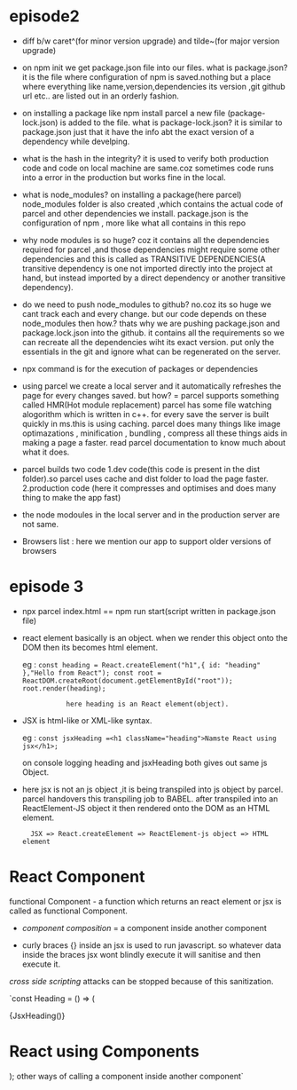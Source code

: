 # episode2

- diff b/w caret^(for minor version upgrade) and tilde~(for major version upgrade)

- on npm init we get package.json file into our files.
  what is package.json?
  it is the file where configuration of npm is saved.nothing but a place where everything like name,version,dependencies its version ,git github url etc.. are listed out in an orderly fashion.

- on installing a package like npm install parcel a new file (package-lock.json) is added to the file.
  what is package-lock.json?
  it is similar to package.json just that it have the info abt the exact version of a dependency while develping.

- what is the hash in the integrity?
  it is used to verify both production code and code on local machine are same.coz sometimes code runs into a error in the production but works fine in the local.

- what is node_modules?
  on installing a package(here parcel) node_modules folder is also created ,which contains the actual code of parcel and other dependencies we install.
  package.json is the configuration of npm , more like what all contains in this repo

- why node modules is so huge?
  coz it contains all the dependencies required for parcel ,and those dependencies might require some other dependencies and this is called as TRANSITIVE DEPENDENCIES(A transitive dependency is one not imported directly into the project at hand, but instead imported by a direct dependency or another transitive dependency).

- do we need to push node_modules to github?
  no.coz its so huge we cant track each and every change.
  but our code depends on these node_modules then how.?
  thats why we are pushing package.json and package.lock.json into the github.
  it contains all the requirements so we can recreate all the dependencies wiht its exact version.
  put only the essentials in the git and ignore what can be regenerated on the server.

- npx command is for the execution of packages or dependencies

- using parcel we create a local server and it automatically refreshes the page for every changes saved.
  but how? = parcel supports something called HMR(Hot module replacement)
  parcel has some file watching alogorithm which is written in c++.
  for every save the server is built quickly in ms.this is using caching.
  parcel does many things like
  image optimazations , minification , bundling , compress all these things aids in making a page a faster.
  read parcel documentation to know much about what it does.

- parcel builds two code
  1.dev code(this code is present in the dist folder).so parcel uses cache and dist folder to load the page faster.
  2.production code (here it compresses and optimises and does many thing to make the app fast)

- the node modoules in the local server and in the production server are not same.

- Browsers list : here we mention our app to support older versions of browsers

# episode 3

- npx parcel index.html == npm run start(script written in package.json file)

- react element basically is an object.
  when we render this object onto the DOM then its becomes html element.

  eg : `const heading = React.createElement("h1",{ id: "heading" },"Hello from React");
const root = ReactDOM.createRoot(document.getElementById("root"));
root.render(heading);`

                 here heading is an React element(object).

- JSX is html-like or XML-like syntax.

  eg : `const jsxHeading =<h1 className="heading">Namste React using jsx</h1>;`

  on console logging heading and jsxHeading both gives out same js Object.

- here jsx is not an js object ,it is being transpiled into js object by parcel.
  parcel handovers this transpiling job to BABEL.
  after transpiled into an ReactElement-JS object it then rendered onto the DOM as an HTML element.

        JSX => React.createElement => ReactElement-js object => HTML element

# React Component

functional Component - a function which returns an react element or jsx is called as functional Component.

- _component composition_ = a component inside another component

- curly braces {} inside an jsx is used to run javascript. so whatever data inside the braces jsx wont blindly execute it will sanitise and then execute it.

_cross side scripting_ attacks can be stopped because of this sanitization.

`const Heading = () => (

  <div>
    {JsxHeading()}
    <JsxHeading />
    <JsxHeading></JsxHeading>
    <h1 className="heading"> React using Components</h1>
  </div>
);
other ways of calling a component inside another component`
